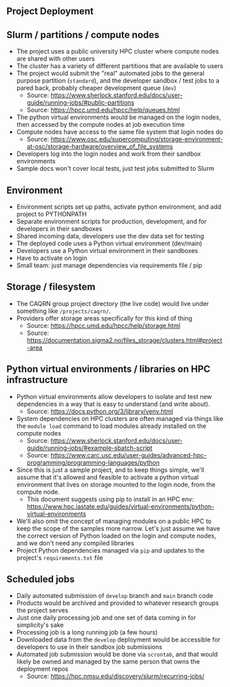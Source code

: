 Project Deployment
---

## Slurm / partitions / compute nodes

- The project uses a public university HPC cluster where compute nodes are shared with other users
- The cluster has a variety of different partitions that are available to users
- The project would submit the "real" automated jobs to the general purpose partition (`standard`), and the developer sandbox / test jobs to a pared back, probably cheaper development queue (`dev`)
  - Source: https://www.sherlock.stanford.edu/docs/user-guide/running-jobs/#public-partitions
  - Source: https://hpcc.umd.edu/hpcc/help/queues.html
- The python virtual environments would be managed on the login nodes, then accessed by the compute nodes at job execution time
- Compute nodes have access to the same file system that login nodes do
  - Source: https://www.osc.edu/supercomputing/storage-environment-at-osc/storage-hardware/overview_of_file_systems
- Developers log into the login nodes and work from their sandbox environments
- Sample docs won't cover local tests, just test jobs submitted to Slurm

## Environment

- Environment scripts set up paths, activate python environment, and add project to PYTHONPATH
- Separate environment scripts for production, development, and for developers in their sandboxes
- Shared incoming data, developers use the dev data set for testing
- The deployed code uses a Python virtual environment (dev/main)
- Developers use a Python virtual environment in their sandboxes
- Have to activate on login
- Small team: just manage dependencies via requirements file / pip

## Storage / filesystem

- The CAQRN group project directory (the live code) would live under something like `/projects/caqrn/`.
- Providers offer storage areas specifically for this kind of thing
  - Source: https://hpcc.umd.edu/hpcc/help/storage.html
  - Source: https://documentation.sigma2.no/files_storage/clusters.html#project-area

## Python virtual environments / libraries on HPC infrastructure

- Python virtual environments allow developers to isolate and test new dependencies in a way that is easy to understand (and write about).
  - Source: https://docs.python.org/3/library/venv.html
- System dependencies on HPC clusters are often managed via things like the `module load` command to load modules already installed on the compute nodes 
  - Source: https://www.sherlock.stanford.edu/docs/user-guide/running-jobs/#example-sbatch-script
  - Source: https://www.carc.usc.edu/user-guides/advanced-hpc-programming/programming-languages/python
- Since this is just a sample project, and to keep things simple, we'll assume that it's allowed and feasible to activate a python virtual environment that lives on storage mounted to the login node, from the compute node.
  - This document suggests using pip to install in an HPC env: https://www.hpc.iastate.edu/guides/virtual-environments/python-virtual-environments
- We'll also omit the concept of managing modules on a public HPC to keep the scope of the samples more narrow.  Let's just assume we have the correct version of Python loaded on the login and compute nodes, and we don't need any compiled libraries
- Project Python dependencies managed via `pip` and updates to the project's `requirements.txt` file

## Scheduled jobs

- Daily automated submission of `develop` branch and `main` branch code
- Products would be archived and provided to whatever research groups the project serves
- Just one daily processing job and one set of data coming in for simplicity's sake
- Processing job is a long running job (a few hours)
- Downloaded data from the `develop` deployment would be accessible for developers to use in their sandbox job submissions
- Automated job submission would be done via `scrontab`, and that would likely be owned and managed by the same person that owns the deployment repos
  - Source: https://hpc.nmsu.edu/discovery/slurm/recurring-jobs/
